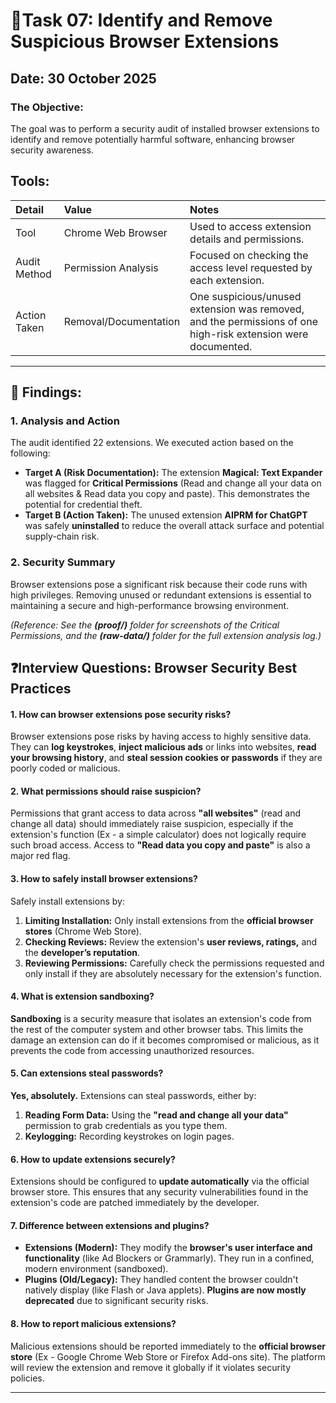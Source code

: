 # 🎯Task 07: Identify and Remove Suspicious Browser Extensions

## Date: 30 October 2025

### The Objective:
The goal was to perform a security audit of installed browser extensions to identify and remove potentially harmful software, enhancing browser security awareness.

## Tools:
| Detail | Value | Notes |
| :--- | :--- | :--- |
| Tool | Chrome Web Browser | Used to access extension details and permissions. |
| Audit Method | Permission Analysis | Focused on checking the access level requested by each extension. |
| Action Taken | Removal/Documentation | One suspicious/unused extension was removed, and the permissions of one high-risk extension were documented. |

---

## 🚩 Findings:

### 1. Analysis and Action
The audit identified 22 extensions. We executed action based on the following:

* **Target A (Risk Documentation):** The extension **Magical: Text Expander** was flagged for **Critical Permissions** (Read and change all your data on all websites & Read data you copy and paste). This demonstrates the potential for
  credential theft.
* **Target B (Action Taken):** The unused extension **AIPRM for ChatGPT** was safely **uninstalled** to reduce the overall attack surface and potential supply-chain risk.

### 2. Security Summary
Browser extensions pose a significant risk because their code runs with high privileges. Removing unused or redundant extensions is essential to maintaining a secure and high-performance browsing environment.

*(Reference: See the **(proof/)** folder for screenshots of the Critical Permissions, and the **(raw-data/)** folder for the full extension analysis log.)*

## ❓Interview Questions: Browser Security Best Practices

#### 1. How can browser extensions pose security risks?
Browser extensions pose risks by having access to highly sensitive data. They can **log keystrokes**, **inject malicious ads** or links into websites, **read your browsing history**, and **steal session cookies or passwords** if they are
poorly coded or malicious.

#### 2. What permissions should raise suspicion?
Permissions that grant access to data across **"all websites"** (read and change all data) should immediately raise suspicion, especially if the extension's function (Ex - a simple calculator) does not logically require such broad access.
Access to **"Read data you copy and paste"** is also a major red flag.

#### 3. How to safely install browser extensions?
Safely install extensions by:
1.  **Limiting Installation:** Only install extensions from the **official browser stores** (Chrome Web Store).
2.  **Checking Reviews:** Review the extension's **user reviews, ratings,** and the **developer’s reputation**.
3.  **Reviewing Permissions:** Carefully check the permissions requested and only install if they are absolutely necessary for the extension's function.

#### 4. What is extension sandboxing?
**Sandboxing** is a security measure that isolates an extension's code from the rest of the computer system and other browser tabs. This limits the damage an extension can do if it becomes compromised or malicious, as it prevents the code
from accessing unauthorized resources.

#### 5. Can extensions steal passwords?
**Yes, absolutely.** Extensions can steal passwords, either by:
1.  **Reading Form Data:** Using the **"read and change all your data"** permission to grab credentials as you type them.
2.  **Keylogging:** Recording keystrokes on login pages.

#### 6. How to update extensions securely?
Extensions should be configured to **update automatically** via the official browser store. This ensures that any security vulnerabilities found in the extension's code are patched immediately by the developer.

#### 7. Difference between extensions and plugins?
* **Extensions (Modern):** They modify the **browser's user interface and functionality** (like Ad Blockers or Grammarly). They run in a confined, modern environment (sandboxed).
* **Plugins (Old/Legacy):** They handled content the browser couldn't natively display (like Flash or Java applets). **Plugins are now mostly deprecated** due to significant security risks.

#### 8. How to report malicious extensions?
Malicious extensions should be reported immediately to the **official browser store** (Ex - Google Chrome Web Store or Firefox Add-ons site). The platform will review the extension and remove it globally if it violates security policies.

---
